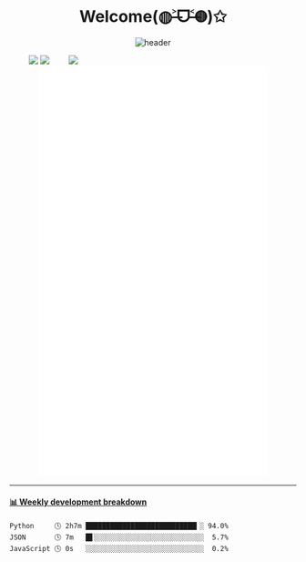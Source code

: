 <!--### Hi there 👋

 - 🔭 I’m currently interested in JavaScript and Python.
 - 🌱 I’m currently learning Chemistry.
 - 💬 Ask me about: Anything!
 - 📫 How to reach me: 
 - ⚡ Fun fact: Love Funko!
-->

<p align="center">
<!--![Code Time](https://img.shields.io/endpoint?style=social&url=https://codetime-api.datreks.com/badge/1959?logoColor=dark%26project=%26recentMS=0%26showProject=false)-->
<!--<img src="https://wakatime.com/badge/user/b490fb12-94f2-4fb4-afc7-deb540f5e8d6.svg" alt="wakatime" />-->
</p>

<div align="center">
  <h1>Welcome(◍˃̶ᗜ˂̶◍)✩</h1>

  ![header](https://capsule-render.vercel.app/api?type=waving&color=f5a9b8&height=300&section=header&text=I%20mainly%20use%20JavaScript%20and%20Python.&fontSize=36&fontColor=ffffff)

</div>


<img align='right' src='https://counter.seku.su/c302?' width='400px'>

<p align="center">
  <img src='https://counter.seku.su/cmoe?name=EVAyo&theme=r34' width="400px">
  <img src="https://github-readme-stats.vercel.app/api?username=EVAyo&show_icons=true&count_private=true&icon_color=fdd34f&title_color=f75e4f" width="400px"/>
  <img width="400px" src="./github-metrics.svg" />
</p>

---

<!--![pcb](pcb.jpg)->

---
<p align="center">
<!-- waka-box start -->
#### <a href="https://gist.github.com/59f07abc8e083bfbb0b4fcd924b27fc1" target="_blank">📊 Weekly development breakdown</a>
```text
Python     🕓 2h7m ███████████████████████████▎░ 94.0%
JSON       🕓 7m   █▋░░░░░░░░░░░░░░░░░░░░░░░░░░░  5.7%
JavaScript 🕓 0s   ░░░░░░░░░░░░░░░░░░░░░░░░░░░░░  0.2%
```
<!-- Powered by https://github.com/YouEclipse/waka-box-go . -->
<!-- waka-box end -->
</p>

<!--![Top Langs](https://github.com/EVAyo/EVAyo/blob/main/github-metrics.svg)-->

<!--
<p align="center">
<img align="center" src="https://github-readme-stats.vercel.app/api/top-langs/?username=EVAyo&hide_langs_below=1&theme=default&line_height=27&layout=compact" />
<img align="center" src="https://github-readme-stats.vercel.app/api?username=EVAyo&show_icons=true&count_private=true&include_all_commits=true&line_height=21" alt="EVAyo's Github Stats" />
</p>
-->


<!--![](http://profile-counter.glitch.me/EVAyo/count.svg)-->
<p align="center">
<!--<img src="https://visitor-badge.glitch.me/badge?page_id=EVAyo.EVAyo" alt="visitor badge"/>-->
<!--<img src="https://visitor-badge.laobi.icu/badge?page_id=EVAyo.EVAyo" alt="visitor badge"/>-->
</p>
